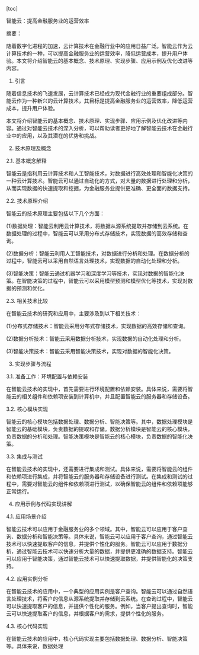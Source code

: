 
[toc]                    
                
                
智能云：提高金融服务业的运营效率

摘要：

随着数字化进程的加速，云计算技术在金融行业中的应用日益广泛。智能云作为云计算技术的一种，可以提高金融服务业的运营效率，降低运营成本，提升用户体验。本文将介绍智能云的基本概念、技术原理、实现步骤、应用示例及优化改进等内容。

1. 引言

随着信息技术的飞速发展，云计算技术已经成为现代金融行业的重要组成部分。智能云作为一种新兴的云计算技术，其目标是提高金融服务业的运营效率，降低运营成本，提升用户体验。

本文将介绍智能云的基本概念、技术原理、实现步骤、应用示例及优化改进等内容。通过对智能云技术的深入分析，可以帮助读者更好地了解智能云技术在金融行业中的应用，以及其潜在的优势和挑战。

2. 技术原理及概念

2.1. 基本概念解释

智能云是指利用云计算技术和人工智能技术，对数据进行高效处理和智能化决策的一种云计算技术。智能云可以通过自动化的方式，对大量的数据进行处理和分析，从而实现数据的快速提取和挖掘，为金融服务业提供更准确、更全面的数据支持。

2.2. 技术原理介绍

智能云的技术原理主要包括以下几个方面：

(1)数据处理：智能云利用云计算技术，将数据从源系统提取并存储到云系统。在数据处理的过程中，智能云可以采用分布式存储技术，实现数据的高效存储和查询。

(2)数据分析：智能云利用人工智能技术，对数据进行分析和处理。在数据分析的过程中，智能云可以采用自然语言处理技术，实现数据的自动化处理和分析。

(3)智能决策：智能云通过机器学习和深度学习等技术，实现对数据的智能化决策。在智能决策的过程中，智能云可以采用模型预测和模型优化等技术，实现对数据的预测和优化。

2.3. 相关技术比较

在智能云技术的研究和应用中，主要涉及到以下相关技术：

(1)分布式存储技术：智能云采用分布式存储技术，实现数据的高效存储和查询。

(2)数据分析技术：智能云采用数据分析技术，实现数据的自动化处理和分析。

(3)智能决策技术：智能云采用智能决策技术，实现对数据的智能化决策。

3. 实现步骤与流程

3.1. 准备工作：环境配置与依赖安装

在智能云技术的实现中，首先需要进行环境配置和依赖安装。具体来说，需要将智能云的相关组件和依赖项安装到计算机中，并且配置智能云的服务器和存储设备。

3.2. 核心模块实现

智能云的核心模块包括数据处理、数据分析、智能决策等。其中，数据处理模块是智能云的基础模块，负责数据的提取和存储。数据分析模块是智能云的核心模块，负责数据的分析和处理。智能决策模块是智能云的核心模块，负责数据的智能化决策。

3.3. 集成与测试

在智能云技术的实现中，还需要进行集成和测试。具体来说，需要将智能云的组件和依赖项进行集成，并将智能云的服务器和存储设备进行测试。在集成和测试的过程中，需要对智能云的组件和依赖项进行测试，以确保智能云的组件和依赖项能够正常运行。

4. 应用示例与代码实现讲解

4.1. 应用场景介绍

智能云技术可以应用于金融服务业的多个领域。其中，智能云可以应用于客户查询、数据分析和智能决策等。具体来说，智能云可以应用于客户查询，通过智能云技术可以快速提取客户的信息，并提供个性化的服务。智能云可以应用于数据分析，通过智能云技术可以快速分析大量的数据，并提供更准确的数据支持。智能云可以应用于智能决策，通过智能云技术可以快速提取数据，并提供智能化的决策支持。

4.2. 应用实例分析

在智能云技术的应用中，一个典型的应用实例是客户查询。智能云可以通过自然语言处理技术，将客户的信息从源系统提取并存储到云系统。在查询过程中，智能云可以快速提取客户的信息，并提供个性化的服务。例如，当客户提出查询时，智能云可以快速提取客户的信息，并根据客户的需求，提供个性化的服务。

4.3. 核心代码实现

在智能云技术的应用中，核心代码实现主要包括数据处理、数据分析、智能决策等。具体来说，数据处理

